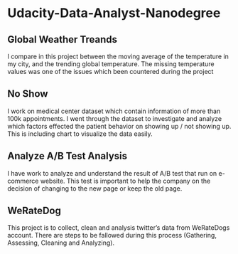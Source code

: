 # Udacity-Data-Analyst-Nanodegree

## Global Weather Treands
I compare in this project between the moving average of the temperature in my city, and the trending global temperature. The missing temperature values was one of the issues which been countered during the project





## No Show

I work on medical center dataset which contain information of more than 100k appointments. I went through the dataset to investigate and analyze which factors effected the patient behavior on showing up / not showing up. This is including chart to visualize the data easily.




## Analyze A/B Test Analysis

I have work to analyze and understand the result of A/B test that run on e-commerce website. This test is important to help the company on the decision of changing to the new page or keep the old page. 

## WeRateDog

This project is to collect, clean and analysis twitter’s data from WeRateDogs account. There are steps to be fallowed during this process (Gathering, Assessing, Cleaning and Analyzing).
